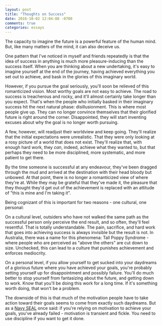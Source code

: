 ```yaml
---
layout: post
title: "Thoughts on Success"
date: 2016-10-02 12:04:08 -0700
comments: true
categories: essays
---
```


The capacity to imagine the future is a powerful feature of the human mind. But, like many matters of the mind, it can also deceive us.

One pattern that I've noticed in myself and friends repeatedly is that the idea of success in anything is much more pleasure-inducing than the success itself. When you are thinking about a new undertaking, it's easy to imagine yourself at the end of the journey, having achieved everything you set out to achieve, and bask in the glories of this imaginary world.

<!-- More -->

However, if you pursue the goal seriously, you'll soon be relieved of this romanticized vision. Most worthy goals are not easy to achieve. The road to success is treacherous and rocky, and it'll almost certainly take longer than you expect. That's when the people who initially basked in their imaginary success hit the next natural phase: disillusionment. This is where most people give up. They can no longer convince themselves that their glorified future is right around the corner. Disappointed, they will start inventing excuses about why the goal is no longer worth pursuing.

A few, however, will readjust their worldview and keep going. They'll realize that the initial expectations were unrealistic. That they were only looking at a rosy picture of a world that does not exist. They'll realize that, with enough hard work, they *can*, indeed, achieve what they wanted to, but that perhaps they need to be more disciplined, more systematic, and more patient to get there.

By the time someone is successful at any endeavour, they've been dragged through the mud and arrived at the destination with their head bloody but unbowed. At that point, there is no longer a romanticized view of where they're at. While they may be grateful that they've made it, the pleasure that they thought they'd get out of the achievement is replaced with an attitude of "this is mine and I'm taking it".

Being cognizant of this is important for two reasons - one cultural, one personal:

On a cultural level, outsiders who have not walked the same path as the successful person only perceive the end result, and so often, they'll feel resentful. That is totally understandable. The pain, sacrifice, and hard work that goes into achieving success is always invisible but the result is not. In Australia, there was a name for this phenomena: Tall Poppy Syndrome - where people who are perceived as "above the others" are cut down to size. Unchecked, this can lead to a culture that punishes achievement and enforces mediocrity.

On a personal level, if you allow yourself to get sucked into your daydreams of a glorious future where you have achieved your goals, you're probably setting yourself up for disappointment and possibly failure. You'll do much better to stop yourself from fantasizing about the future, and getting down to work. Know that you'll be doing this work for a long time. If it's something worth doing, that won't be a problem.

The downside of this is that much of the motivation people have to take action toward their goals seems to come from exactly such daydreams. But as a [Navy SEAL](http://fourhourworkweek.com/2016/09/21/jocko-willink-on-discipline-leadership-and-overcoming-doubt/) once said: if you're relying on motivation to achieve your goals, you've already failed - motivation is transient and fickle. You need to use discipline if you want to get it done.
